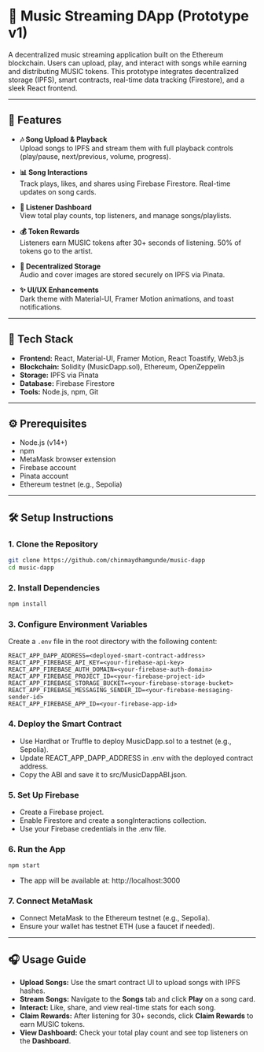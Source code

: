 # 🎵 Music Streaming DApp (Prototype v1)

A decentralized music streaming application built on the Ethereum blockchain. Users can upload, play, and interact with songs while earning and distributing MUSIC tokens. This prototype integrates decentralized storage (IPFS), smart contracts, real-time data tracking (Firestore), and a sleek React frontend.

---

## 🚀 Features

- **🎶 Song Upload & Playback**  
  Upload songs to IPFS and stream them with full playback controls (play/pause, next/previous, volume, progress).

- **📊 Song Interactions**  
  Track plays, likes, and shares using Firebase Firestore. Real-time updates on song cards.

- **👥 Listener Dashboard**  
  View total play counts, top listeners, and manage songs/playlists.

- **💰 Token Rewards**  
  Listeners earn MUSIC tokens after 30+ seconds of listening. 50% of tokens go to the artist.

- **📁 Decentralized Storage**  
  Audio and cover images are stored securely on IPFS via Pinata.

- **✨ UI/UX Enhancements**  
  Dark theme with Material-UI, Framer Motion animations, and toast notifications.

---

## 🧱 Tech Stack

- **Frontend:** React, Material-UI, Framer Motion, React Toastify, Web3.js
- **Blockchain:** Solidity (MusicDapp.sol), Ethereum, OpenZeppelin
- **Storage:** IPFS via Pinata
- **Database:** Firebase Firestore
- **Tools:** Node.js, npm, Git

---

## ⚙️ Prerequisites

- Node.js (v14+)
- npm
- MetaMask browser extension
- Firebase account
- Pinata account
- Ethereum testnet (e.g., Sepolia)

---

## 🛠️ Setup Instructions

### 1. Clone the Repository

```bash
git clone https://github.com/chinmaydhamgunde/music-dapp
cd music-dapp
```

### 2. Install Dependencies

```bash
npm install
```

### 3. Configure Environment Variables

Create a `.env` file in the root directory with the following content:

```
REACT_APP_DAPP_ADDRESS=<deployed-smart-contract-address>
REACT_APP_FIREBASE_API_KEY=<your-firebase-api-key>
REACT_APP_FIREBASE_AUTH_DOMAIN=<your-firebase-auth-domain>
REACT_APP_FIREBASE_PROJECT_ID=<your-firebase-project-id>
REACT_APP_FIREBASE_STORAGE_BUCKET=<your-firebase-storage-bucket>
REACT_APP_FIREBASE_MESSAGING_SENDER_ID=<your-firebase-messaging-sender-id>
REACT_APP_FIREBASE_APP_ID=<your-firebase-app-id>
```

### 4. Deploy the Smart Contract

- Use Hardhat or Truffle to deploy MusicDapp.sol to a testnet (e.g., Sepolia).
- Update REACT_APP_DAPP_ADDRESS in .env with the deployed contract address.
- Copy the ABI and save it to src/MusicDappABI.json.

### 5. Set Up Firebase

- Create a Firebase project.
- Enable Firestore and create a songInteractions collection.
- Use your Firebase credentials in the .env file.

### 6. Run the App

```bash
npm start
```

- The app will be available at: http://localhost:3000

### 7. Connect MetaMask

- Connect MetaMask to the Ethereum testnet (e.g., Sepolia).
- Ensure your wallet has testnet ETH (use a faucet if needed).

---

## 🎧 Usage Guide

- **Upload Songs:** Use the smart contract UI to upload songs with IPFS hashes.
- **Stream Songs:** Navigate to the **Songs** tab and click **Play** on a song card.
- **Interact:** Like, share, and view real-time stats for each song.
- **Claim Rewards:** After listening for 30+ seconds, click **Claim Rewards** to earn MUSIC tokens.
- **View Dashboard:** Check your total play count and see top listeners on the **Dashboard**.
